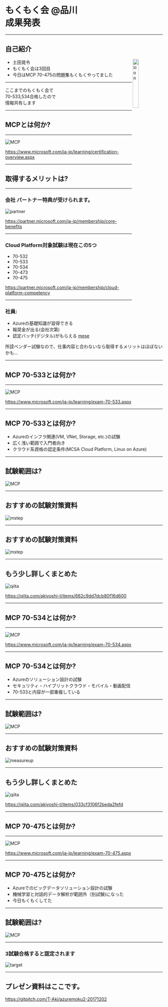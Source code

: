 # もくもく会 @品川 <br/> 成果発表

---
## 自己紹介
* 土田晃令 
	<img src="https://github.com/T-Aki/azuremoku2-20171202/blob/master/images/icon.png?raw=true" alt="icon" width="20%" align="right">
* もくもく会は3回目
* 今日はMCP 70-475の問題集もくもくやってました

---
 ここまでのもくもく会で<br/>70-533,534合格したので<br/>情報共有します

---
## MCPとは何か?
---
![MCP](https://github.com/T-Aki/azuremoku2-20171202/blob/master/images/WhatIsMCP.png?raw=true)

https://www.microsoft.com/ja-jp/learning/certification-overview.aspx

---
## 取得するメリットは?
---
### 会社 パートナー特典が受けられます。
![partner](https://github.com/T-Aki/azuremoku2-20171202/blob/master/images/partner-co.png?raw=true)

https://partner.microsoft.com/ja-jp/membership/core-benefits

---
### Cloud Platform対象試験は現在この5つ
* 70-532
* 70-533
* 70-534
* 70-473
* 70-475

https://partner.microsoft.com/ja-jp/membership/cloud-platform-competency

---
### 社員:
* Azureの基礎知識が習得できる
* 報奨金が出る(会社次第)
* 認定バッチ(デジタル)がもらえる
[mese](https://github.com/T-Aki/azuremoku2-20171202/blob/master/images/mcse.png?raw=true)

所詮ベンダー試験なので、仕事内容と合わないなら取得するメリットはほぼないかも...

---
## MCP 70-533とは何か?
---
![MCP](https://github.com/T-Aki/azuremoku2-20171202/blob/master/images/mcp70-533.png?raw=true)

https://www.microsoft.com/ja-jp/learning/exam-70-533.aspx

---
## MCP 70-533とは何か?

* Azureのインフラ関連(VM, VNet, Storage, etc.)の試験
* 広く浅い範囲で入門者向き
* クラウド系資格の認定条件(MCSA Cloud Platform, Linux on Azure)

---
## 試験範囲は?

![MCP](https://github.com/T-Aki/azuremoku2-20171202/blob/master/images/examcoverage.png?raw=true)

---
## おすすめの試験対策資料
![mstep](https://github.com/T-Aki/azuremoku2-20171202/blob/master/images/mstep_1.png?raw=true)

---
## おすすめの試験対策資料
![mstep](https://github.com/T-Aki/azuremoku2-20171202/blob/master/images/mstep_2.png?raw=true)

---
## もう少し詳しくまとめた
![qiita](https://github.com/T-Aki/azuremoku2-20171202/blob/master/images/qiita.png?raw=true)

https://qiita.com/akiyoshi-t/items/662c9dd7dcb80f16d600

---
## MCP 70-534とは何か?
---
![MCP](https://github.com/T-Aki/azuremoku2-20171202/blob/master/images/mcp70-534.png?raw=true)

https://www.microsoft.com/ja-jp/learning/exam-70-534.aspx

---
## MCP 70-534とは何か?

* Azureのソリューション設計の試験
* セキュリティ・ハイブリットクラウド・モバイル・動画配信
* 70-533と内容が一部重複している

---
## 試験範囲は?

![MCP](https://github.com/T-Aki/azuremoku2-20171202/blob/master/images/examcoverage70-534.png?raw=true)

---
## おすすめの試験対策資料
![measureup](http://cdn3.volusion.com/symum.vrehu/v/vspfiles/photos/MU-MSFT-30day-2.jpg)

---
## もう少し詳しくまとめた
![qiita](https://github.com/T-Aki/azuremoku2-20171202/blob/master/images/qiita70-534.png?raw=true)

https://qiita.com/akiyoshi-t/items/033cf3106f2beda2fefd

---
## MCP 70-475とは何か?
---
![MCP](https://github.com/T-Aki/azuremoku2-20171202/blob/master/images/mcp70-475.png?raw=true)

https://www.microsoft.com/ja-jp/learning/exam-70-475.aspx

---
## MCP 70-475とは何か?

* Azureでのビッグデータソリューション設計の試験
* 機械学習と対話的データ解析が範囲外（別試験)になった
* 今日もくもくしてた

---
## 試験範囲は?

![MCP](https://github.com/T-Aki/azuremoku2-20171202/blob/master/images/examcoverage70-475.png?raw=true)

---
### 3試験合格すると認定されます

![target](https://github.com/T-Aki/azuremoku2-20171202/blob/master/images/target.png?raw=true)

---
## プレゼン資料はここです。 

https://gitpitch.com/T-Aki/azuremoku2-20171202






